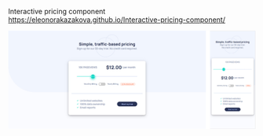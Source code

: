 Interactive pricing component
https://eleonorakazakova.github.io/Interactive-pricing-component/

![image](image.jpg)

